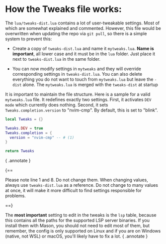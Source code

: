 # How the Tweaks file works:

The `lua/tweaks-dist.lua` contains a lot of user-tweakable settings. Most of which are somewhat explained 
and commented. However, this file would be overwritten when updating the repo via `git pull`, so there is 
a simple system to prevent this:

- Create a copy of `tweaks-dist.lua` and name it `mytweaks.lua`. **Name is important**, all lower case and it 
  must be in the `lua` folder. Just place it next to `tweaks-dist.lua` in the same folder.

- You can now modify settings in `mytweaks` and they will override corresponding settings in 
  `tweaks-dist.lua`. You can also delete everything you do not want to touch from `mytweaks.lua` but 
  leave the `-dist` alone. The `mytweaks.lua` is merged with the `tweaks-dist` at startup

It is important to maintain the file structure. Here is a sample for a valid `mytweaks.lua` file. It 
redefines exactly two settings. First, it activates `DEV mode` which currently does nothing. Second, it 
sets `Tweaks.completion.version` to "nvim-cmp". By default, this is set to "blink".


```lua linenums="1"
local Tweaks = {}

Tweaks.DEV = true
Tweaks.completion = {
  version = "nvim-cmp" -- # (1)
}

return Tweaks

```
{ .annotate }

{==

Please note line 1 and 8. Do not change them. When changing values, always use `tweaks-dist.lua` as a 
reference. Do not change to many values at once, it will make it more difficult to find settings 
responsible for problems.

==}

The **most important** setting to edit in the tweaks is the `lsp` table, because this contains all the 
paths for the supported LSP server binaries. If you install them with Mason, you should not need to edit 
most of them, but remember, the config is only supported on Linux and if you are on Windows (native, not 
WSL) or macOS, you'll likely have to fix a lot.
{ .annotate }

